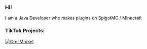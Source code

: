 ### Hi!

I am a Java Developer who makes plugins on SpigotMC / Minecraft

### TikTok Projects:
[![Ore-Market](https://github-readme-stats.vercel.app/api/pin/?username=OllieJW&repo=TikTok)](https://github.com/OllieJW/TikTok)
